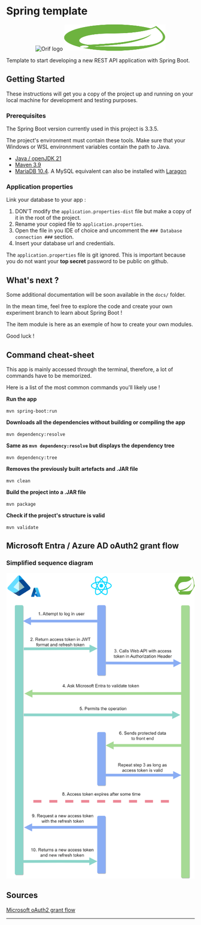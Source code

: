 # Spring template
<p>
    <div style="text-align: center;">
        <img src="https://sectioninformatique.ch/wp-content/uploads/2021/09/Logo_Orif__70.jpg" width=40% height=40% alt="Orif logo"></a>
        <img src="src/main/resources/static/images/spring_boot.svg" width="271" height="70" alt="Spring Boot logo">
    </div>
</p>

Template to start developing a new REST API application with Spring Boot.

## Getting Started
These instructions will get you a copy of the project up and running on your local machine for development and testing purposes.

### Prerequisites
The Spring Boot version currently used in this project is 3.3.5.

The project's environment must contain these tools. Make sure that your Windows or WSL environnment variables contain the path to Java.

- [Java / openJDK 21](https://adoptium.net/fr/temurin/releases/)
- [Maven 3.9](https://maven.apache.org/docs/history.html)
- [MariaDB 10.4](https://mariadb.org/mariadb/all-releases/). A MySQL equivalent can also be installed with [Laragon](https://laragon.org/download/)

### Application properties
Link your database to your app :

1. DON'T modify the `application.properties-dist` file but make a copy of it in the root of the project.
2. Rename your copied file to `application.properties`.
3. Open the file in you IDE of choice and uncomment the `### Database connection ###` section.
4. Insert your database url and credentials.

The `application.properties` file is git ignored. This is important because you do not want your **top secret** password to be public on github.

## What's next ?

Some additional documentation will be soon available in the `docs/` folder.

In the mean time, feel free to explore the code and create your own experiment branch to
learn about Spring Boot !

The item module is here as an exemple of how to create your own modules.

Good luck !

## Command cheat-sheet

This app is mainly accessed through the terminal, therefore, a lot of commands
have to be memorized.

Here is a list of the most common commands you'll likely use !

**Run the app**

`mvn spring-boot:run`

**Downloads all the dependencies without building or compiling the app**

`mvn dependency:resolve`

**Same as `mvn dependency:resolve` but displays the dependency tree**

`mvn dependency:tree`

**Removes the previously built artefacts and .JAR file**

`mvn clean`

**Build the project into a .JAR file**

`mvn package`

**Check if the project's structure is valid**

`mvn validate`

## Microsoft Entra / Azure AD oAuth2 grant flow

### Simplified sequence diagram
<p>
    <img src="src/main/resources/static/images/oauth2_sequence_diagram.png" alt="simplified oAuth 2 sequence diagram">
</p>


## Sources

[Microsoft oAuth2 grant flow](https://learn.microsoft.com/en-us/entra/identity-platform/v2-oauth2-auth-code-flow)

---
